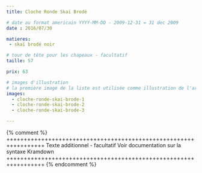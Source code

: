 ```yaml
---
title: Cloche Ronde Skaï Brodé

# date au format americain YYYY-MM-DD - 2009-12-31 = 31 dec 2009
date : 2016/07/30

matieres:
 - skaï brodé noir

# tour de tête pour les chapeaux - facultatif
taille: 57

prix: 63

# images d'illustration
# la première image de la liste est utilisée comme illustration de l'article dans les pages de listing.
images:
  - cloche-ronde-skai-brode-1
  - cloche-ronde-skai-brode-2
  - cloche-ronde-skai-brode-3

---
```

{% comment %} +++++++++++++++++++++++++++++++++++++++++++++++++++++++++++++++++
              Texte additionnel - facultatif
              Voir documentation sur la syntaxe Kramdown
+++++++++++++++++++++++++++++++++++++++++++++++++++++++++++++++++ {% endcomment %}
